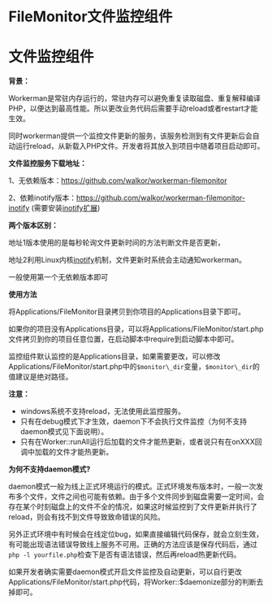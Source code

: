 # FileMonitor文件监控组件

# 文件监控组件

**背景：**

Workerman是常驻内存运行的，常驻内存可以避免重复读取磁盘、重复解释编译PHP，以便达到最高性能。所以更改业务代码后需要手动reload或者restart才能生效。

同时workerman提供一个监控文件更新的服务，该服务检测到有文件更新后会自动运行reload，从新载入PHP文件。开发者将其放入到项目中随着项目启动即可。

**文件监控服务下载地址：**

1、无依赖版本：<https://github.com/walkor/workerman-filemonitor>

2、依赖inotify版本：<https://github.com/walkor/workerman-filemonitor-inotify> (需要安装[inotify扩展](http://php.net/manual/zh/book.inotify.php))

**两个版本区别：**

地址1版本使用的是每秒轮询文件更新时间的方法判断文件是否更新，

地址2利用Linux内核[inotify](http://baike.baidu.com/view/2645027.htm)机制，文件更新时系统会主动通知workerman。

一般使用第一个无依赖版本即可

**使用方法**

将Applications/FileMonitor目录拷贝到你项目的Applications目录下即可。

如果你的项目没有Applications目录，可以将Applications/FileMonitor/start.php文件拷贝到你的项目任意位置，在启动脚本中require到启动脚本中即可。

监控组件默认监控的是Applications目录，如果需要更改，可以修改Applications/FileMonitor/start.php中的```$monitor\_dir```变量，```$monitor\_dir```的值建议是绝对路径。

**注意：**

- windows系统不支持reload，无法使用此监控服务。
- 只有在debug模式下才生效，daemon下不会执行文件监控（为何不支持daemon模式见下面说明）。
- 只有在Worker::runAll运行后加载的文件才能热更新，或者说只有在onXXX回调中加载的文件才能热更新。

**为何不支持daemon模式?**

daemon模式一般为线上正式环境运行的模式。正式环境发布版本时，一般一次发布多个文件，文件之间也可能有依赖。由于多个文件同步到磁盘需要一定时间，会存在某个时刻磁盘上的文件不全的情况，如果这时候监控到了文件更新并执行了reload，则会有找不到文件导致致命错误的风险。

另外正式环境中有时候会在线定位bug，如果直接编辑代码保存，就会立刻生效，有可能出现语法错误导致线上服务不可用。正确的方法应该是保存代码后，通过```php -l yourfile.php```检查下是否有语法错误，然后再reload热更新代码。

如果开发者确实需要daemon模式开启文件监控及自动更新，可以自行更改Applications/FileMonitor/start.php代码，将Worker::$daemonize部分的判断去掉即可。